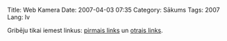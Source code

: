 Title: Web Kamera
Date: 2007-04-03 07:35
Category: Sākums
Tags: 2007
Lang: lv

Gribēju tikai iemest linkus: [pirmais links][1] un [otrais links][2].

  [1]: http://www.tvnet.lv/zinas/tehnologijas/popsci/article.php?id=491865
  [2]: http://www.engadget.com/2007/03/15/creatives-live-cam-optia-af-is-the-rolls-royce-of-webcams
